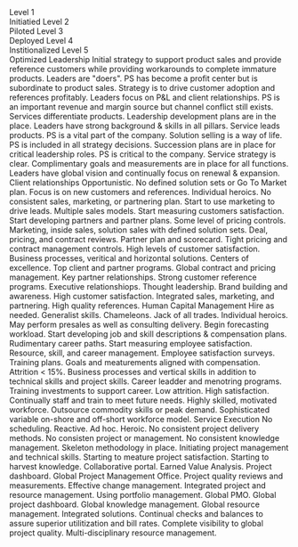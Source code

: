 
<th>Level 1<br>Initiatied</th>
<th>Level 2<br>Piloted</th>
<th>Level 3<br>Deployed</th>
<th>Level 4<br>Institionalized</th>
<th>Level 5<br>Optimized</th>
</tr>

<tr>
<th>Leadership</th>
<td>Initial strategy to support product sales and provide reference customers while providing workarounds to complete immature products. Leaders are "doers".</td>
<td>PS has become a profit center but is subordinate to product sales. Strategy is to drive customer adoption and references profitably. Leaders focus on P&amp;L and client relationships.</td>
<td>PS is an important revenue and margin source but channel conflict still exists. Services differentiate products. Leadership development plans are in the place. Leaders have strong background & skills in all pillars.</td>
<td>Service leads products. PS is a vital part of the company. Solution selling is a way of life. PS is included in all strategy decisions. Succession plans are in place for critical leadership roles.</td>
<td>PS is critical to the company. Service strategy is clear. Complimentary goals and measurements are in place for all functions. Leaders have global vision and continually focus on renewal & expansion.</td>
</tr>

<tr>
<th>Client relationships</th>
<td>Opportunistic. No defined solution sets or Go To Market plan. Focus is on new customers and references. Individual heroics. No consistent sales, marketing, or partnering plan.</td>
<td>Start to use marketing to drive leads. Multiple sales models. Start measuring customers satisfaction. Start developing partners and partner plans. Some level of pricing controls.</td>
<td>Marketing, inside sales, solution sales with defined solution sets. Deal, pricing, and contract reviews. Partner plan and scorecard. Tight pricing and contract management controls. High levels of customer satisfaction.</td>
<td>Business processes, veritical and horizontal solutions. Centers of excellence. Top client and partner programs. Global contract and pricing management. Key partner relationships. Strong customer reference programs.</td>
<td>Executive relationshiops. Thought leadership. Brand building and awareness. High customer satisfaction. Integrated sales, marketing, and partnering. High quality references.</td>
</tr>

<tr>
<th>Human Capital Management</th>
<td>Hire as needed. Generalist skills. Chameleons. Jack of all trades. Individual heroics. May perform presales as well as consulting delivery.</td>
<td>Begin forecasting workload. Start developing job and skill descriptions & compensation plans. Rudimentary career paths. Start measuring employee satisfaction.</td>
<td>Resource, skill, and career management. Employee satisfaction surveys. Training plans. Goals and meaturements aligned with compensation. Attrition < 15%.</td>
<td>Business processes and vertical skills in addition to technical skills and project skills. Career leadder and menotring programs. Training investments to support career. Low attrition. High satisfaction.</td>
<td>Continually staff and train to meet future needs. Highly skilled, motivated workforce. Outsource commodity skills or peak demand. Sophisticated variable on-shore and off-short workforce model.</td>
</tr>

<tr>
<th>Service Execution</th>
<td>No scheduling. Reactive. Ad hoc. Heroic. No consistent project delivery methods. No consisten project or management. No consistent knowledge management.</td>
<td>Skeleton methodology in place. Initiating project management and technical skills. Starting to meature project satisfaction. Starting to harvest knowledge.</td>
<td>Collaborative portal. Earned Value Analysis. Project dashboard. Global Project Management Office. Project quality reviews and measurements. Effective change management.</td>
<td>Integrated project and resource management. Using portfolio management. Global PMO. Global project dashboard. Global knowledge management. Global resource management.</td>
<td>Integrated solutions. Continual checks and balances to assure superior utilitization and bill rates. Complete visibility to global project quality. Multi-disciplinary resource management.</td>
</tr>

